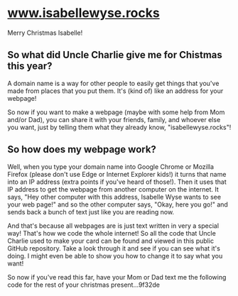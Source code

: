 # www.isabellewyse.rocks
Merry Christmas Isabelle!

## So what did Uncle Charlie give me for Chistmas this year?
A domain name is a way for other people to easily get things that you've
made from places that you put them.  It's (kind of) like an address for
your webpage!

So now if you want to make a webpage (maybe with some help from Mom and/or Dad), 
you can share it with your friends, family, and whoever else you want, 
just by telling them what they already know, "isabellewyse.rocks"!

## So how does my webpage work?
Well, when you type your domain name into Google Chrome or Mozilla Firefox
(please don't use Edge or Internet Explorer kids!) it turns that name into
an IP address (extra points if you've heard of those!).  Then it uses that
IP address to get the webpage from another computer on the internet.  It says,
"Hey other computer with this address, Isabelle Wyse wants to see your web page!"
and so the other computer says, "Okay, here you go!" and sends back a bunch of text
just like you are reading now.

And that's because all webpages are is just text written in very a special way!  That's
how we code the whole internet!  So all the code that Uncle Charlie used to make your card can
be found and viewed in this public GitHub repository.  Take a look through it and see if 
you can see what it's doing.  I might even be able to show you how to change it to say what you
want!

So now if you've read this far, have your Mom or Dad text me the following code for
the rest of your christmas present...9f32de
